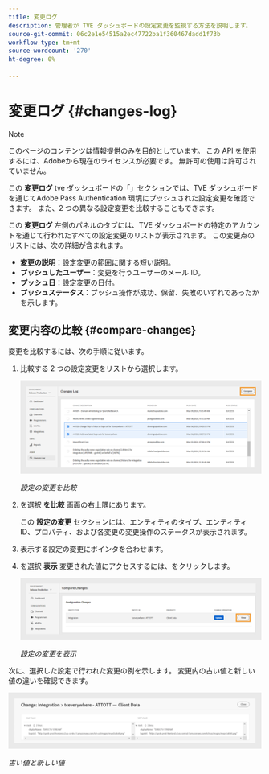 ```yaml
---
title: 変更ログ
description: 管理者が TVE ダッシュボードの設定変更を監視する方法を説明します。
source-git-commit: 06c2e1e54515a2ec47722ba1f360467dadd1f73b
workflow-type: tm+mt
source-wordcount: '270'
ht-degree: 0%

---
```



# 変更ログ {#changes-log}

>[!NOTE]
>
>このページのコンテンツは情報提供のみを目的としています。 この API を使用するには、Adobeから現在のライセンスが必要です。 無許可の使用は許可されていません。

この **変更ログ** tve ダッシュボードの「」セクションでは、TVE ダッシュボードを通じてAdobe Pass Authentication 環境にプッシュされた設定変更を確認できます。 また、2 つの異なる設定変更を比較することもできます。

この **変更ログ** 左側のパネルのタブには、TVE ダッシュボードの特定のアカウントを通じて行われたすべての設定変更のリストが表示されます。 この変更点のリストには、次の詳細が含まれます。

* **変更の説明**：設定変更の範囲に関する短い説明。
* **プッシュしたユーザー**：変更を行うユーザーのメール ID。
* **プッシュ日**：設定変更の日付。
* **プッシュステータス**：プッシュ操作が成功、保留、失敗のいずれであったかを示します。

## 変更内容の比較 {#compare-changes}

変更を比較するには、次の手順に従います。

1. 比較する 2 つの設定変更をリストから選択します。

   ![設定の変更を比較](assets/select-changes.png)

   *設定の変更を比較*

1. を選択 **を比較** 画面の右上隅にあります。

   この **設定の変更** セクションには、エンティティのタイプ、エンティティ ID、プロパティ、および各変更の変更操作のステータスが表示されます。

1. 表示する設定の変更にポインタを合わせます。
1. を選択 **表示** 変更された値にアクセスするには、をクリックします。

   ![設定の変更を表示](assets/view-changes.png)

   *設定の変更を表示*

次に、選択した設定で行われた変更の例を示します。 変更内の古い値と新しい値の違いを確認できます。

![古い値と新しい値](assets/change.png)

*古い値と新しい値*


